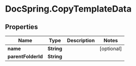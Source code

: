 # DocSpring.CopyTemplateData

## Properties
Name | Type | Description | Notes
------------ | ------------- | ------------- | -------------
**name** | **String** |  | [optional] 
**parentFolderId** | **String** |  | 



